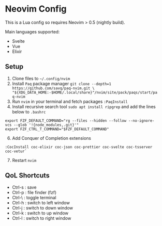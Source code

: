 # Neovim Config

This is a Lua config so requires Neovim > 0.5 (nightly build).

Main languages supported:

* Svelte
* Vue
* Elixir

## Setup

1. Clone files to `~/.config/nvim`
3. Install `Paq` package manager `git clone --depth=1 https://github.com/savq/paq-nvim.git \
    "${XDG_DATA_HOME:-$HOME/.local/share}"/nvim/site/pack/paqs/start/paq-nvim`
4. Run `nvim` in your terminal and fetch packages `:PaqInstall`
5. Install recursive search tool `sudo apt install ripgrep` and add the lines below to `.bashrc`

```
export FZF_DEFAULT_COMMAND="rg --files --hidden --follow --no-ignore-vcs --glob '!{node_modules,.git}'"
export FZF_CTRL_T_COMMAND="$FZF_DEFAULT_COMMAND"
```

6. Add Conquer of Completion extensions

```
:CocInstall coc-elixir coc-json coc-prettier coc-svelte coc-tsserver coc-vetur`
```

7. Restart `nvim`

## QoL Shortcuts

* Ctrl-s : save
* Ctrl-p : file finder (fzf)
* Ctrl-\ : toggle terminal
* Ctrl-h : switch to left window
* Ctrl-j : switch to down window
* Ctrl-k : switch to up window
* Ctrl-l : switch to right window

